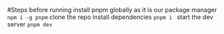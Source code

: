 #Steps before running
install pnpm globally as it is our package manager
```npm i -g pnpm```
clone the repo
install dependencies
```pnpm i ```
start the dev server 
```pnpm dev```
